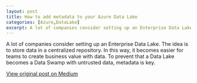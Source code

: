 ```yaml
---
layout: post
title: How to add metadata to your Azure Data Lake 
categories: [Azure,DataLake]
excerpt: A lot of companies consider setting up an Enterprise Data Lake. The idea is to store data in a centralized repository. 
---
```

A lot of companies consider setting up an Enterprise Data Lake. The idea is to store data in a centralized repository. In this way, it becomes easier for teams to create business value with data. To prevent that a Data Lake becomes a Data Swamp with untrusted data, metadata is key.

[View original post on Medium](https://towardsdatascience.com/how-to-add-metadata-to-your-azure-data-lake-f8ec2022f50)
